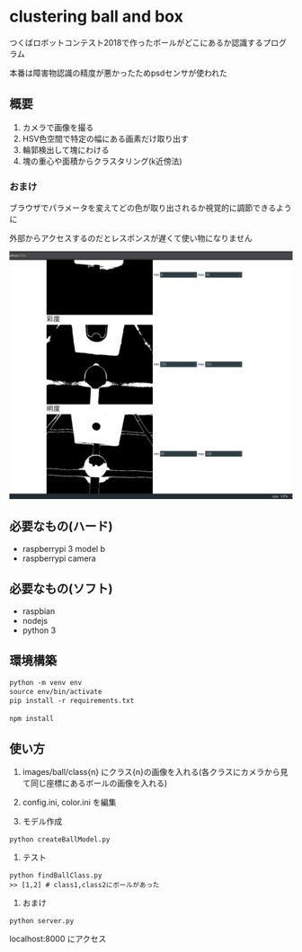 # clustering ball and box

つくばロボットコンテスト2018で作ったボールがどこにあるか認識するプログラム 

本番は障害物認識の精度が悪かったためpsdセンサが使われた 

## 概要

1. カメラで画像を撮る
1. HSV色空間で特定の幅にある画素だけ取り出す
1. 輪郭検出して塊にわける
1. 塊の重心や面積からクラスタリング(k近傍法)

### おまけ

ブラウザでパラメータを変えてどの色が取り出されるか視覚的に調節できるように

外部からアクセスするのだとレスポンスが遅くて使い物になりません

![demo](https://github.com/KoyamaSohei/clustering-ball-and-box/blob/master/screen.gif)

## 必要なもの(ハード)

- raspberrypi 3 model b
- raspberrypi camera

## 必要なもの(ソフト)

- raspbian
- nodejs
- python 3

## 環境構築

```
python -m venv env
source env/bin/activate
pip install -r requirements.txt

npm install

```

## 使い方

1. images/ball/class{n} にクラス{n}の画像を入れる(各クラスにカメラから見て同じ座標にあるボールの画像を入れる)

1. config.ini, color.ini を編集

1. モデル作成

``` 
python createBallModel.py
```

1.  テスト

```
python findBallClass.py
>> [1,2] # class1,class2にボールがあった
```

1. おまけ

```
python server.py
```

localhost:8000 にアクセス